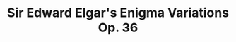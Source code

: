 ---
layout: manifest
title: Sir Edward Elgar's Enigma Variations Op. 36
manifest_name: sir-edward-elgar-s-enigma-variations-op-36

---